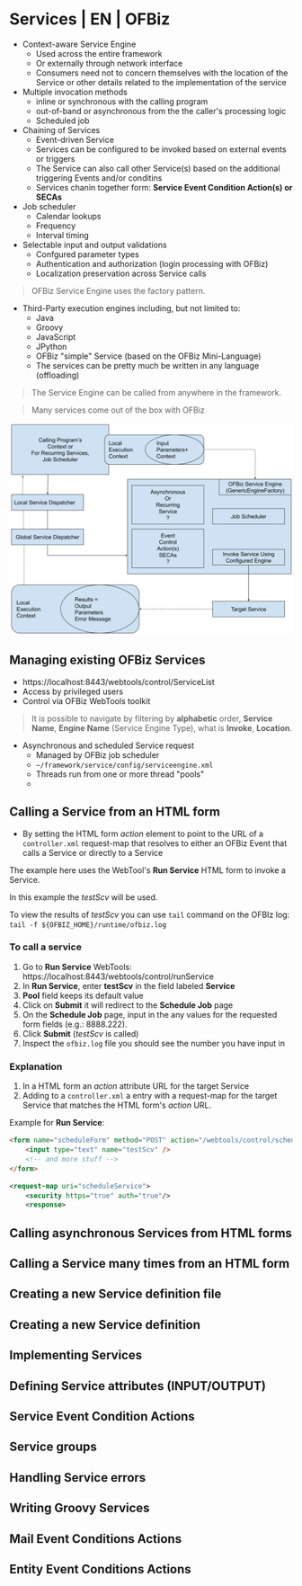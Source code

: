 # Services | EN | OFBiz
- Context-aware Service Engine
    - Used across the entire framework
    - Or externally through network interface
    - Consumers need not to concern themselves with the location of the Service or other details related to the implementation of the service
- Multiple invocation methods
    - inline or synchronous with the calling program
    - out-of-band or asynchronous from the the caller's processing logic
    - Scheduled job
- Chaining of Services
    - Event-driven Service
    - Services can be configured to be invoked based on external events or triggers
    - The Service can also call other Service(s) based on the additional triggering Events and/or conditins
    - Services chanin together form: **Service Event Condition Action(s) or SECAs**
- Job scheduler
    - Calendar lookups
    - Frequency
    - Interval timing
- Selectable input and output validations
    - Confgured parameter types
    - Authentication and authorization (login processing with OFBiz)
    - Localization preservation across Service calls

> OFBiz Service Engine uses the factory pattern.

- Third-Party execution engines including, but not limited to: 
    - Java
    - Groovy
    - JavaScript
    - JPython
    - OFBiz "simple" Service (based on the OFBiz Mini-Language)
    - The services can be pretty much be written in any language (offloading)

> The Service Engine can be called from anywhere in the framework.

> Many services come out of the box with OFBiz

![OFBiz Service Engine](../assets/OFBiz-Service-engine.svg)

## Managing existing OFBiz Services
- https://localhost:8443/webtools/control/ServiceList
- Access by privileged users
- Control via OFBiz WebTools toolkit

> It is possible to navigate by filtering by **alphabetic** order, **Service Name**, **Engine Name** (Service Engine Type), what is **Invoke**, **Location**.

- Asynchronous and scheduled Service request
    - Managed by OFBiz job scheduler
    - `~/framework/service/config/serviceengine.xml`
    - Threads run from one or more thread "pools"
    - 

## Calling a Service from an HTML form
- By setting the HTML form *action* element to point to the URL of a `controller.xml` request-map that resolves to either an OFBiz Event that calls a Service or directly to a Service

The example here uses the WebTool's **Run Service** HTML form to invoke a Service.

In this example the *testScv* will be used.

To view the results of *testScv* you can use `tail` command on the OFBIz log: `tail -f ${OFBIZ_HOME}/runtime/ofbiz.log`

### To call a service
1. Go to **Run Service** WebTools: https://localhost:8443/webtools/control/runService
2. In **Run Service**, enter **testScv** in the field labeled **Service**
3. **Pool** field keeps its default value
4. Click on **Submit** it will redirect to the **Schedule Job** page
5. On the **Schedule Job** page, input in the any values for the requested form fields (e.g.: 8888.222).
6. Click **Submit** (*testScv* is called)
7. Inspect the `ofbiz.log` file you should see the number you have input in

### Explanation
1. In a HTML form an *action* attribute URL for the target Service
2. Adding to a `controller.xml` a entry with a request-map for the target Service that matches the HTML form's *action* URL.

Example for **Run Service**: 
```html
<form name="scheduleForm" method="POST" action="/webtools/control/scheduleService">
    <input type="text" name="testScv" />
    <!-- and more stuff -->
</form>
```

```xml
<request-map uri="scheduleService">
    <security https="true" auth="true"/>
    <response>
```

## Calling asynchronous Services from HTML forms

## Calling a Service many times from an HTML form

## Creating a new Service definition file

## Creating a new Service definition

## Implementing Services

## Defining Service attributes (INPUT/OUTPUT)

## Service Event Condition Actions

## Service groups

## Handling Service errors

## Writing Groovy Services

## Mail Event Conditions Actions

## Entity Event Conditions Actions

